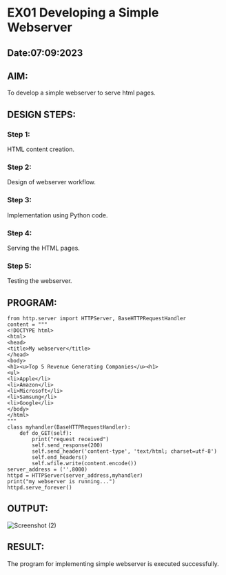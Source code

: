 # EX01 Developing a Simple Webserver
## Date:07:09:2023

## AIM:
To develop a simple webserver to serve html pages.

## DESIGN STEPS:
### Step 1: 
HTML content creation.

### Step 2:
Design of webserver workflow.

### Step 3:
Implementation using Python code.

### Step 4:
Serving the HTML pages.

### Step 5:
Testing the webserver.

## PROGRAM:
```
from http.server import HTTPServer, BaseHTTPRequestHandler
content = """
<!DOCTYPE html>
<html>
<head>
<title>My webserver</title>
</head>
<body>
<h1><u>Top 5 Revenue Generating Companies</u><h1>
<ul>
<li>Apple</li>
<li>Amazon</li>
<li>Microsoft</li>
<li>Samsung</li>
<li>Google</li>
</body>
</html>
"""
class myhandler(BaseHTTPRequestHandler):
    def do_GET(self):
        print("request received")
        self.send_response(200)
        self.send_header('content-type', 'text/html; charset=utf-8')
        self.end_headers()
        self.wfile.write(content.encode())
server_address = ('',8000)
httpd = HTTPServer(server_address,myhandler)
print("my webserver is running...")
httpd.serve_forever()
```
## OUTPUT:

![Screenshot (2)](https://github.com/gifty003/simplewebserver/assets/145822352/bce4ac18-9028-42bb-bb95-ae4677161f96)


## RESULT:
The program for implementing simple webserver is executed successfully.
